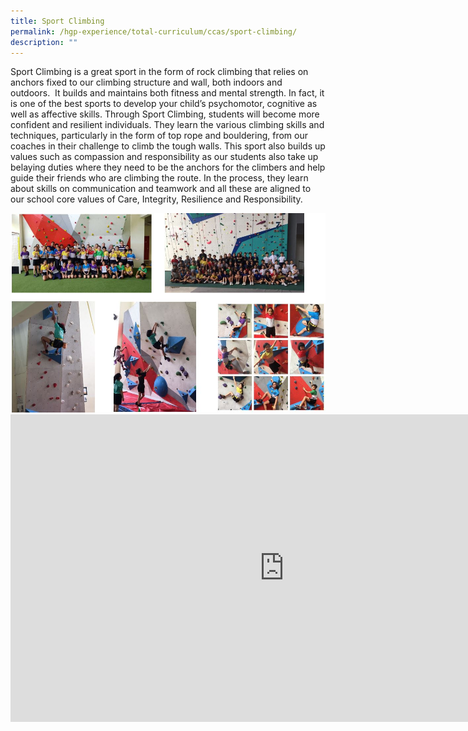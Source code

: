 ```yaml
---
title: Sport Climbing
permalink: /hgp-experience/total-curriculum/ccas/sport-climbing/
description: ""
---
```

<p>Sport Climbing is a great sport in the form of rock climbing that relies on anchors fixed to our climbing structure and wall, both indoors and outdoors.&nbsp; It builds and maintains both fitness and mental strength. In fact, it is one of the best sports to develop your child&rsquo;s psychomotor, cognitive as well as affective skills. Through Sport Climbing, students will become more confident and resilient individuals. They learn the various climbing skills and techniques, particularly in the form of top rope and bouldering, from our coaches in their challenge to climb the tough walls. This sport also builds up values such as compassion and responsibility as our students also take up belaying duties where they need to be the anchors for the climbers and help guide their friends who are climbing the route. In the process, they learn about skills on communication and teamwork and all these are aligned to our school core values of Care, Integrity, Resilience and Responsibility.</p>
<img src="/images/sc.jpg">
<iframe width="876" height="492" src="https://www.youtube.com/embed/l9HqM_4NhtY" title="Sport Climbing CCA Showcase" frameborder="0" allow="accelerometer; autoplay; clipboard-write; encrypted-media; gyroscope; picture-in-picture" allowfullscreen></iframe>